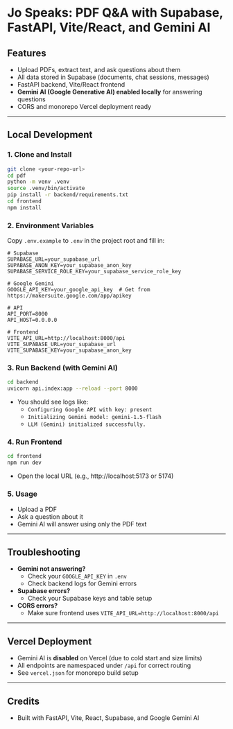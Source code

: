 # Jo Speaks: PDF Q&A with Supabase, FastAPI, Vite/React, and Gemini AI

## Features

- Upload PDFs, extract text, and ask questions about them
- All data stored in Supabase (documents, chat sessions, messages)
- FastAPI backend, Vite/React frontend
- **Gemini AI (Google Generative AI) enabled locally** for answering questions
- CORS and monorepo Vercel deployment ready

---

## Local Development

### 1. Clone and Install

```bash
git clone <your-repo-url>
cd pdf
python -m venv .venv
source .venv/bin/activate
pip install -r backend/requirements.txt
cd frontend
npm install
```

### 2. Environment Variables

Copy `.env.example` to `.env` in the project root and fill in:

```env
# Supabase
SUPABASE_URL=your_supabase_url
SUPABASE_ANON_KEY=your_supabase_anon_key
SUPABASE_SERVICE_ROLE_KEY=your_supabase_service_role_key

# Google Gemini
GOOGLE_API_KEY=your_google_api_key  # Get from https://makersuite.google.com/app/apikey

# API
API_PORT=8000
API_HOST=0.0.0.0

# Frontend
VITE_API_URL=http://localhost:8000/api
VITE_SUPABASE_URL=your_supabase_url
VITE_SUPABASE_KEY=your_supabase_anon_key
```

### 3. Run Backend (with Gemini AI)

```bash
cd backend
uvicorn api.index:app --reload --port 8000
```

- You should see logs like:
  - `Configuring Google API with key: present`
  - `Initializing Gemini model: gemini-1.5-flash`
  - `LLM (Gemini) initialized successfully.`

### 4. Run Frontend

```bash
cd frontend
npm run dev
```

- Open the local URL (e.g., http://localhost:5173 or 5174)

### 5. Usage

- Upload a PDF
- Ask a question about it
- Gemini AI will answer using only the PDF text

---

## Troubleshooting

- **Gemini not answering?**
  - Check your `GOOGLE_API_KEY` in `.env`
  - Check backend logs for Gemini errors
- **Supabase errors?**
  - Check your Supabase keys and table setup
- **CORS errors?**
  - Make sure frontend uses `VITE_API_URL=http://localhost:8000/api`

---

## Vercel Deployment

- Gemini AI is **disabled** on Vercel (due to cold start and size limits)
- All endpoints are namespaced under `/api` for correct routing
- See `vercel.json` for monorepo build setup

---

## Credits

- Built with FastAPI, Vite, React, Supabase, and Google Gemini AI
